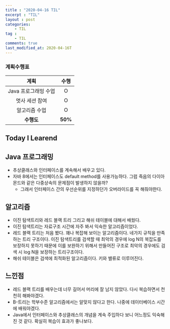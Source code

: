 ```yaml
---
title : "2020-04-16 TIL"
excerpt : "TIL"
layout : post
categories:
    - TIL
tag :
    - TIL
comments: true
last_modified_at: 2020-04-16T
---
```

### 계획수행표

|계획|수행|
|:-:|:-:|
|Java 프로그래밍 수업|O|
|멋사 세션 참여|O|
|알고리즘 수업|O|
| **수행도** |**50%**|

## Today I Learend
## Java 프로그래밍
* 추상클래스와 인터페이스를 계속해서 배우고 있다.
* 자바 8에서는 인터페이스도 default method를 사용가능하다. 그럼 죽음의 다이아몬드와 같은 다중상속의 문제점이 발생하지 않을까?
    * 그래서 인터페이스 간의 우선순위를 지정하던가 오버라이드를 꼭 해줘야한다.

## 알고리즘
* 이진 탐색트리와 레드 블랙 트리 그리고 해쉬 테이블에 대해서 배웠다.
* 이진 탐색트리는 자료구조 시간에 자주 봐서 익숙한 알고리즘이었다.
* 레드 블랙 트리는 처음 봤다. 꽤나 복잡해 보이는 알고리즘이다. 네가지 규칙을 만족하는 트리 구조이다. 이진 탐색트리를 검색할 때 최악의 경우에 log N의 복잡도를 보장하지 못하기 때문에 이를 보완하기 위해서 만들어진 구조로 최악의 경우에도 검색 시 log N을 보장하는 트리구조이다.
* 해쉬 테이블은 검색에 최적화된 알고리즘이다. 키와 밸류로 이루어진다.


## 느낀점
* 레드 블랙 트리를 배우는데 너무 길어서 머리에 잘 남지 않았다. 다시 복습하면서 천천히 해봐야겠다.
* B-트리는 학부수준 알고리즘에서는 알맞지 않다고 한다. 나중에 데이터베이스 시간에 배워야겠다.
* Java에서 인터페이스와 추상클래스의 개념을 계속 주입하다 보니 어느정도 익숙해진 것 같다. 확실히 복습이 효과가 좋나보다.